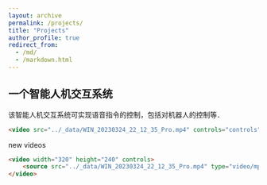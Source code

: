 ```yaml
---
layout: archive
permalink: /projects/
title: "Projects"
author_profile: true
redirect_from: 
  - /md/
  - /markdown.html
---
```


## 一个智能人机交互系统

该智能人机交互系统可实现语音指令的控制，包括对机器人的控制等．

```HTML
<video src="../_data/WIN_20230324_22_12_35_Pro.mp4" controls="controls" width:100% height:auto></video>
```

new videos

```HTML
<video width="320" height="240" controls>
    <source src="../_data/WIN_20230324_22_12_35_Pro.mp4" type="video/mp4">
</video>
```
<!-- 

<iframe height=498 width=510 src="../_data/WIN_20230324_22_12_35_Pro.mp4">

 
## YOLOLandmark: end-to-end face and FLD

端到端的人脸关键点检测

<iframe height=498 width=510 src="../_data/WIN_20230324_22_12_35_Pro.mp4">

## YOLODDD: end-to-end face and DDD

端到端的司机疲劳检测

<iframe height=498 width=510 src="../_data/WIN_20230324_22_12_35_Pro.mp4">




```HTML
<video width="320" height="240" controls>
    <source src="../_data/WIN_20230324_22_12_35_Pro.mp4" type="video/mp4">
</video>
```

或者

```HTML
<video src="../_data/WIN_20230324_22_12_35_Pro.mp4" controls="controls" width="500" height="300"></video>
```

当然，除了`.mp4`它还支持其他的格式，但是对于不同的浏览器支持的格式不一样，见下表：

<table id="tfhover" class="tftable" border="1">
<tr><th>格式</th><th>IE</th><th>Firefox</th><th>Opera</th><th>Chrome</th><th>Safari</th></tr>
<tr><td>Ogg</td><td>No</td><td>3.5+</td><td>10.5+</td><td>5.0+</td><td>No</td></tr>
<tr><td>MPEG4</td><td>9.0+</td><td>No</td><td>No</td><td>5.0+</td><td>3.0+</td></tr>
<tr><td>WebM</td><td>No</td><td>4.0+</td><td>10.6+</td><td>6.0+</td><td>No</td></tr>
</table>


video 元素允许多个 source 元素。source 元素可以链接不同的视频文件。浏览器将使用第一个可识别的格式，这样我们只要多准备几个不同格式的视频就可以了。

用法：

```HTML
1. <video width="500" height="250" controls="controls">

2. <source src="movie.ogg" type="video/ogg">

3. <source src="../_data/WIN_20230324_22_12_35_Pro.mp4" type="video/mp4">

4. 您的浏览器不支持此种视频格式。

5. </video>
```

其次，这是对一些参数的说明：

```HTML
autoplay :出现该属性意味着视频在就绪后将自动播放，用法：autoplay="autoplay"

controls :出现该属性意味着向用户显示控件，如播放按钮等，用法：controls="controls"

height:设置高度      width:设置宽度

loop:自动重播，用法：loop="loop"

preload:视频在页面加载时进行加载并预备播放，用法：preload="auto" - 当页面加载后载入整个视频；preload="meta" - 当页面加载后只载入元数据；preload="none" - 当页面加载后不载入视频。注意：若使用了autoplay，则忽略preload

src:要播放视频的url
```

示例：
第一种：

```HTML
<video width="720" height="303" controls> #或者：<video width:60% height:auto controls>
<source src="../_data/WIN_20230324_22_12_35_Pro.mp4" type="video/mp4">
</video>
```

<video width="720" height="303" controls>
<source src="../_data/WIN_20230324_22_12_35_Pro.mp4" type="video/mp4">
</video>

第二种：

```HTML
<video src="../_data/WIN_20230324_22_12_35_Pro.mp4" controls="controls" width:100% height:auto></video>
```

<video src="../_data/WIN_20230324_22_12_35_Pro.mp4" controls="controls" width="720" height="405"></video> -->